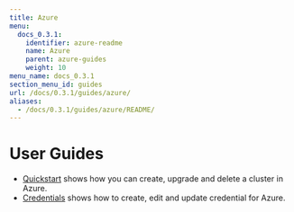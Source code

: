 ```yaml
---
title: Azure
menu:
  docs_0.3.1:
    identifier: azure-readme
    name: Azure
    parent: azure-guides
    weight: 10
menu_name: docs_0.3.1
section_menu_id: guides
url: /docs/0.3.1/guides/azure/
aliases:
  - /docs/0.3.1/guides/azure/README/
---
```


# User Guides

- [Quickstart](/docs/guides/azure/quickstart/) shows how you can create, upgrade and delete a cluster in Azure.
- [Credentials](/docs/guides/azure/credentials/) shows how to create, edit and update credential for Azure.
